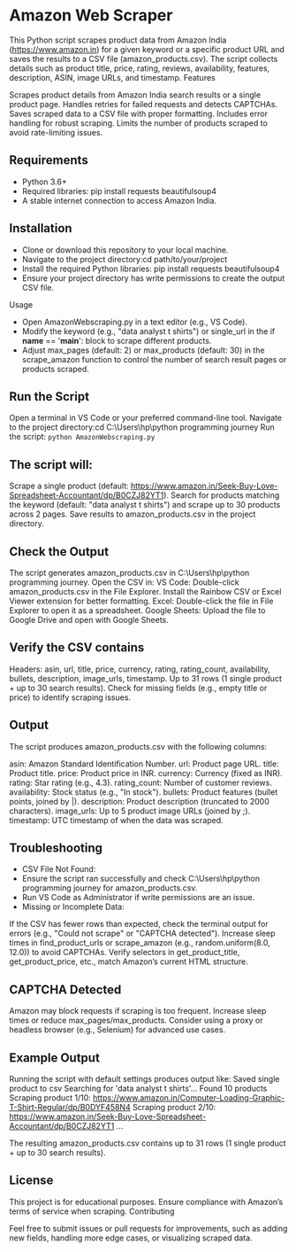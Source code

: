 # Amazon Web Scraper

This Python script scrapes product data from Amazon India (https://www.amazon.in) for a given keyword or a specific product URL and saves the results to a CSV file (amazon_products.csv). The script collects details such as product title, price, rating, reviews, availability, features, description, ASIN, image URLs, and timestamp.
Features

Scrapes product details from Amazon India search results or a single product page.
Handles retries for failed requests and detects CAPTCHAs.
Saves scraped data to a CSV file with proper formatting.
Includes error handling for robust scraping.
Limits the number of products scraped to avoid rate-limiting issues.

## Requirements

- Python 3.6+
- Required libraries: pip install requests beautifulsoup4
- A stable internet connection to access Amazon India.

## Installation

- Clone or download this repository to your local machine.
- Navigate to the project directory:cd path/to/your/project
- Install the required Python libraries: pip install requests beautifulsoup4
- Ensure your project directory has write permissions to create the output CSV file.

Usage
- Open AmazonWebscraping.py in a text editor (e.g., VS Code).
- Modify the keyword (e.g., "data analyst t shirts") or single_url in the if __name__ == '__main__': block to scrape different products.
- Adjust max_pages (default: 2) or max_products (default: 30) in the scrape_amazon function to control the number of search result pages or products scraped.


## Run the Script
Open a terminal in VS Code or your preferred command-line tool.
Navigate to the project directory:cd C:\Users\hp\python programming journey
Run the script: `python AmazonWebscraping.py`


## The script will:
Scrape a single product (default: https://www.amazon.in/Seek-Buy-Love-Spreadsheet-Accountant/dp/B0CZJ82YT1).
Search for products matching the keyword (default: "data analyst t shirts") and scrape up to 30 products across 2 pages.
Save results to amazon_products.csv in the project directory.


## Check the Output
The script generates amazon_products.csv in C:\Users\hp\python programming journey.
Open the CSV in:
VS Code: Double-click amazon_products.csv in the File Explorer. Install the Rainbow CSV or Excel Viewer extension for better formatting.
Excel: Double-click the file in File Explorer to open it as a spreadsheet.
Google Sheets: Upload the file to Google Drive and open with Google Sheets.


## Verify the CSV contains
Headers: asin, url, title, price, currency, rating, rating_count, availability, bullets, description, image_urls, timestamp.
Up to 31 rows (1 single product + up to 30 search results).
Check for missing fields (e.g., empty title or price) to identify scraping issues.


## Output
The script produces amazon_products.csv with the following columns:

asin: Amazon Standard Identification Number.
url: Product page URL.
title: Product title.
price: Product price in INR.
currency: Currency (fixed as INR).
rating: Star rating (e.g., 4.3).
rating_count: Number of customer reviews.
availability: Stock status (e.g., "In stock").
bullets: Product features (bullet points, joined by |).
description: Product description (truncated to 2000 characters).
image_urls: Up to 5 product image URLs (joined by ;).
timestamp: UTC timestamp of when the data was scraped.

## Troubleshooting
- CSV File Not Found:
- Ensure the script ran successfully and check C:\Users\hp\python programming journey for amazon_products.csv.
- Run VS Code as Administrator if write permissions are an issue.
- Missing or Incomplete Data:

If the CSV has fewer rows than expected, check the terminal output for errors (e.g., "Could not scrape" or "CAPTCHA detected").
Increase sleep times in find_product_urls or scrape_amazon (e.g., random.uniform(8.0, 12.0)) to avoid CAPTCHAs.
Verify selectors in get_product_title, get_product_price, etc., match Amazon’s current HTML structure.


## CAPTCHA Detected
Amazon may block requests if scraping is too frequent. Increase sleep times or reduce max_pages/max_products.
Consider using a proxy or headless browser (e.g., Selenium) for advanced use cases.



## Example Output
Running the script with default settings produces output like:
Saved single product to csv
Searching for 'data analyst t shirts'...
Found 10 products
Scraping product 1/10: https://www.amazon.in/Computer-Loading-Graphic-T-Shirt-Regular/dp/B0DYF458N4
Scraping product 2/10: https://www.amazon.in/Seek-Buy-Love-Spreadsheet-Accountant/dp/B0CZJ82YT1
...

The resulting amazon_products.csv contains up to 31 rows (1 single product + up to 30 search results).

## License
This project is for educational purposes. Ensure compliance with Amazon’s terms of service when scraping.
Contributing

Feel free to submit issues or pull requests for improvements, such as adding new fields, handling more edge cases, or visualizing scraped data.
